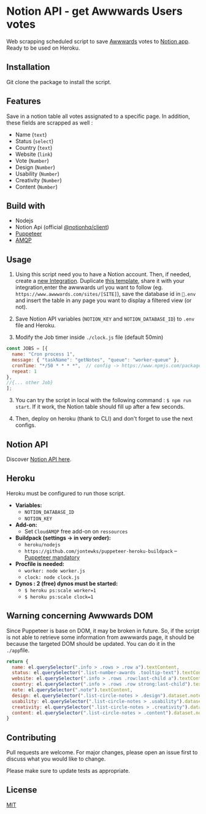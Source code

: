 # Notion API - get Awwwards Users votes

Web scrapping scheduled script to save [Awwwards](https://www.awwwards.com/) votes to [Notion app](https://www.notion.so/). Ready to be used on Heroku.
## Installation

Git clone the package to install the script.

## Features
Save in a notion table all votes assignated to a specific page. In addition, these fields are scrapped as well :
- Name (`text`)
- Status (`select`)
- Country (`text`)
- Website (`link`)
- Vote (`Number`)
- Design (`Number`)
- Usability (`Number`)
- Creativity (`Number`)
- Content (`Number`)

## Build with
- Nodejs
- Notion Api (official [@notionhq/client](https://www.npmjs.com/package/@notionhq/client))
- [Puppeteer](https://pptr.dev/)
- [AMQP](https://www.npmjs.com/package/amqplib)

## Usage
1) Using this script need you to have a Notion account. Then, if needed, create a [new Integration](https://developers.notion.com/docs/getting-started). Duplicate [this template](https://www.notion.so/jaunebleu/1640fe4f8e854c0ea6f8e1e8d743bc48?v=fdb3cbc7c2b14aa0b366c8fe542f3d09), share it with your integration,enter the awwwards url you want to follow (eg. `https://www.awwwards.com/sites/[SITE]`), save the database id in `.env` and insert the table in any page you want to display a filtered view (or not).

2) Save Notion API variables (`NOTION_KEY` and `NOTION_DATABASE_ID`) to `.env` file and Heroku. 

2) Modify the Job timer inside `./clock.js` file (default 50min)

```javascript
const JOBS = [{
  name: "Cron process 1",
  message: { "taskName": "getNotes", "queue": "worker-queue" },
  cronTime: "*/50 * * * *",  // config -> https://www.npmjs.com/package/node-cron
  repeat: 1
},
//{... other Job}
];
```

3) You can try the script in local with the following command : `$ npm run start`. If it work, the Notion table should fill up after a few seconds.

4) Then, deploy on heroku (thank to CLI) and don't forget to use the next configs.

## Notion API
Discover [Notion API here](https://developers.notion.com/).

## Heroku
Heroku must be configured to run those script.
- **Variables:**
    - `NOTION_DATABASE_ID`
    - `NOTION_KEY`
- **Add-on:**
    - Set `CloudAMQP` free add-on on `ressources`
- **Buildpack  (settings -> in very order):**
    - `heroku/nodejs` 
    - `https://github.com/jontewks/puppeteer-heroku-buildpack` – [Puppeteer mandatory](https://github.com/puppeteer/puppeteer/blob/main/docs/troubleshooting.md#running-puppeteer-on-heroku)
- **Procfile is needed:**
    - `worker: node worker.js`
    - `clock: node clock.js`
- **Dynos : 2 (free) dynos must be started:** 
    - `$ heroku ps:scale worker=1` 
    - `$ heroku ps:scale clock=1`

## Warning concerning Awwwards DOM
Since Puppeteer is base on DOM, it may be broken in future. So, if the script is not able to retrieve some information from awwwards page, it should be because the targeted DOM should be updated.
You can do it in the `./app`file. 
```javascript
return { 
  name: el.querySelector(".info > .rows > .row a").textContent,
  status: el.querySelector(".list-number-awards .tooltip-text").textContent,
  website: el.querySelector(".info > .rows .row:last-child a").textContent,
  country: el.querySelector(".info > .rows .row strong:last-child").textContent,
  note: el.querySelector(".note").textContent,
  design: el.querySelector(".list-circle-notes > .design").dataset.note,
  usability: el.querySelector(".list-circle-notes > .usability").dataset.note,
  creativity: el.querySelector(".list-circle-notes > .creativity").dataset.note,
  content: el.querySelector(".list-circle-notes > .content").dataset.note,
}
```
## Contributing
Pull requests are welcome. For major changes, please open an issue first to discuss what you would like to change.

Please make sure to update tests as appropriate.

## License
[MIT](https://choosealicense.com/licenses/mit/)